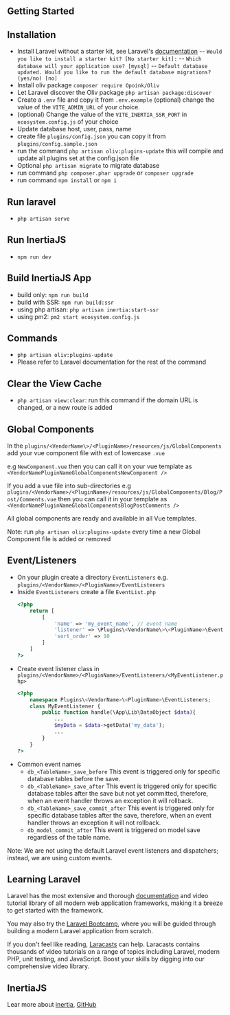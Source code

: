 ## Getting Started

## Installation
- Install Laravel without a starter kit, see Laravel's [documentation](https://laravel.com/docs)
-- `Would you like to install a starter kit? [No starter kit]:`
-- `Which database will your application use? [mysql]`
-- `Default database updated. Would you like to run the default database migrations? (yes/no) [no]`
- Install oliv package `composer require Opoink/Oliv`
- Let Laravel discover the Oliv package `php artisan package:discover`
- Create a `.env` file and copy it from `.env.example` (optional) change the value of the `VITE_ADMIN_URL` of your choice.
- (optional) Change the value of the `VITE_INERTIA_SSR_PORT` in `ecosystem.config.js` of your choice
- Update database host, user, pass, name
- create file `plugins/config.json` you can copy it from `plugins/config.sample.json`
- run the command `php artisan oliv:plugins-update` this will compile and update all plugins set at the config.json file
- Optional `php artisan migrate` to migrate database
- run command `php composer.phar upgrade` or `composer upgrade`
- run command `npm install` or `npm i`

## Run laravel
- `php artisan serve`

## Run InertiaJS
- `npm run dev`

## Build InertiaJS App
- build only: `npm run build` 
- build with SSR: `npm run build:ssr`
- using php artisan: `php artisan inertia:start-ssr`
- using pm2: `pm2 start ecosystem.config.js`


## Commands
- `php artisan oliv:plugins-update`
- Please refer to Laravel documentation for the rest of the command

## Clear the View Cache 
- `php artisan view:clear`: run this command if the domain URL is changed, or a new route is added

## Global Components
In the `plugins/<VendorName\>/<PluginName>/resources/js/GlobalComponents` add your vue component file with ext of lowercase `.vue`

e.g `NewComponent.vue` then you can call it on your vue template as `<VendorNamePluginNameGlobalComponentsNewComponent />`

If you add a vue file into sub-directories e.g `plugins/<VendorName>/<PluginName>/resources/js/GlobalComponents/Blog/Post/Comments.vue` then you can call it in your template as `<VendorNamePluginNameGlobalComponentsBlogPostComments />`

All global components are ready and available in all Vue templates. 

Note: run `php artisan oliv:plugins-update` every time a new Global Component file is added or removed


## Event/Listeners
- On your plugin create a directory `EventListeners` e.g. `plugins/<VendorName>/<PluginName>/EventListeners`
- Inside `EventListeners` create a file `EventList.php`
	```php
	<?php
		return [
			[ 
				'name' => 'my_event_name', // event name
				'listener' => \Plugins\<VendorName\>\<PluginName>\EventListeners\MyEventListener::class, // event handler class
				'sort_order' => 10
			] 
		]
	?>
	```
- Create event listener class in `plugins/<VendorName>/<PluginName>/EventListeners/<MyEventListener.php>`
	```php
	<?php
		namespace Plugins\<VendorName>\<PluginName>\EventListeners;
		class MyEventListener {
			public function handle(\App\Lib\DataObject $data){
				...
				$myData = $data->getData('my_data');
				...
			}
		}
	?>
	```
 - Common event names
   - `db_<TableName>_save_before` This event is triggered only for specific database tables before the save.
   - `db_<TableName>_save_after` This event is triggered only for specific database tables after the save but not yet committed, therefore, when an event handler throws an exception it will rollback.
   - `db_<TableName>_save_commit_after` This event is triggered only for specific database tables after the save, therefore, when an event handler throws an exception it will not rollback.
   - `db_model_commit_after` This event is triggered on model save regardless of the table name.
  
Note: We are not using the default Laravel event listeners and dispatchers; instead, we are using custom events.



## Learning Laravel

Laravel has the most extensive and thorough [documentation](https://laravel.com/docs) and video tutorial library of all modern web application frameworks, making it a breeze to get started with the framework.

You may also try the [Laravel Bootcamp](https://bootcamp.laravel.com), where you will be guided through building a modern Laravel application from scratch.

If you don't feel like reading, [Laracasts](https://laracasts.com) can help. Laracasts contains thousands of video tutorials on a range of topics including Laravel, modern PHP, unit testing, and JavaScript. Boost your skills by digging into our comprehensive video library.

##  InertiaJS
Lear more about [inertia](https://inertiajs.com/), [GitHub](https://github.com/inertiajs/inertia/tree/master)
